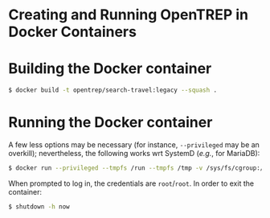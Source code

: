 Creating and Running OpenTREP in Docker Containers
==================================================

# Building the Docker container

```bash
$ docker build -t opentrep/search-travel:legacy --squash .
```

# Running the Docker container
A few less options may be necessary (for instance, `--privileged` may be an
overkill); nevertheless, the following works wrt SystemD (_e.g._, for MariaDB):
```bash
$ docker run --privileged --tmpfs /run --tmpfs /tmp -v /sys/fs/cgroup:/sys/fs/cgroup:ro --rm -it opentrep/search-travel:legacy bash -c "/usr/sbin/init"
```

When prompted to log in, the credentials are `root`/`root`.
In order to exit the container:
```bash
$ shutdown -h now
```

